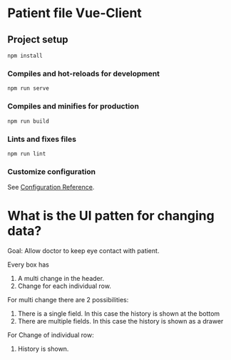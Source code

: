 # Patient file Vue-Client

## Project setup
```
npm install
```

### Compiles and hot-reloads for development
```
npm run serve
```

### Compiles and minifies for production
```
npm run build
```

### Lints and fixes files
```
npm run lint
```

### Customize configuration
See [Configuration Reference](https://cli.vuejs.org/config/).


# What is the UI patten for changing data?

Goal: Allow doctor to keep eye contact with patient.

Every box has 
   1. A multi change in the header. 
   2. Change for each individual row.

For multi change there are 2 possibilities:
   1. There is a single field. 
        In this case the history is shown at the bottom
   2. There are multiple fields.
        In this case the history is shown as a drawer

For Change of individual row:
   1. History is shown. 
